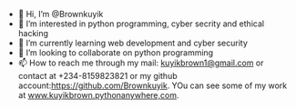 - 👋 Hi, I’m @Brownkuyik
- 👀 I’m interested in python programming, cyber secrity and ethical hacking 
- 🌱 I’m currently learning web development and cyber security
- 💞️ I’m looking to collaborate on python programming
- 📫 How to reach me through my mail: kuyikbrown1@gmail.com or contact at +234-8159823821 or my github account:https://github.com/Brownkuyik.
YOu can see some of my work at www.kuyikbrown.pythonanywhere,com.
